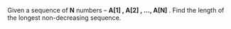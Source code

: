 Given a sequence of **N** numbers – **A[1] , A[2] , …, A[N]** . Find the length of the longest non-decreasing sequence.